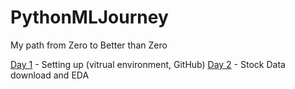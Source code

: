 # PythonMLJourney
My path from Zero to Better than Zero

[Day 1](Day1.md) - Setting up (vitrual environment, GitHub)
[Day 2](Day2.md) - Stock Data download and EDA